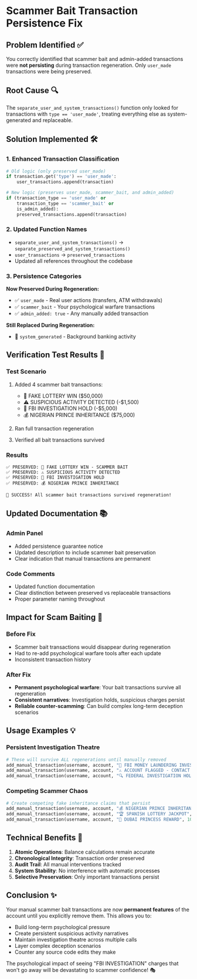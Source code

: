 # Scammer Bait Transaction Persistence Fix

## Problem Identified ✅
You correctly identified that scammer bait and admin-added transactions were **not persisting** during transaction regeneration. Only `user_made` transactions were being preserved.

## Root Cause 🔍
The `separate_user_and_system_transactions()` function only looked for transactions with `type == 'user_made'`, treating everything else as system-generated and replaceable.

## Solution Implemented 🛠️

### 1. Enhanced Transaction Classification
```python
# Old logic (only preserved user_made)
if transaction.get('type') == 'user_made':
    user_transactions.append(transaction)

# New logic (preserves user_made, scammer_bait, and admin_added)
if (transaction_type == 'user_made' or 
    transaction_type == 'scammer_bait' or 
    is_admin_added):
    preserved_transactions.append(transaction)
```

### 2. Updated Function Names
- `separate_user_and_system_transactions()` → `separate_preserved_and_system_transactions()`
- `user_transactions` → `preserved_transactions`
- Updated all references throughout the codebase

### 3. Persistence Categories
**Now Preserved During Regeneration:**
- ✅ `user_made` - Real user actions (transfers, ATM withdrawals)
- ✅ `scammer_bait` - Your psychological warfare transactions
- ✅ `admin_added: true` - Any manually added transaction

**Still Replaced During Regeneration:**
- 🔄 `system_generated` - Background banking activity

## Verification Test Results 🧪

### Test Scenario
1. Added 4 scammer bait transactions:
   - 🎰 FAKE LOTTERY WIN ($50,000)
   - ⚠️ SUSPICIOUS ACTIVITY DETECTED (-$1,500)
   - 🚨 FBI INVESTIGATION HOLD (-$5,000)
   - 💰 NIGERIAN PRINCE INHERITANCE ($75,000)

2. Ran full transaction regeneration
3. Verified all bait transactions survived

### Results
```
✅ PRESERVED: 🎰 FAKE LOTTERY WIN - SCAMMER BAIT
✅ PRESERVED: ⚠️ SUSPICIOUS ACTIVITY DETECTED
✅ PRESERVED: 🚨 FBI INVESTIGATION HOLD
✅ PRESERVED: 💰 NIGERIAN PRINCE INHERITANCE

🎉 SUCCESS! All scammer bait transactions survived regeneration!
```

## Updated Documentation 📚

### Admin Panel
- Added persistence guarantee notice
- Updated description to include scammer bait preservation
- Clear indication that manual transactions are permanent

### Code Comments
- Updated function documentation
- Clear distinction between preserved vs replaceable transactions
- Proper parameter naming throughout

## Impact for Scam Baiting 🎯

### Before Fix
- Scammer bait transactions would disappear during regeneration
- Had to re-add psychological warfare tools after each update
- Inconsistent transaction history

### After Fix
- **Permanent psychological warfare**: Your bait transactions survive all regeneration
- **Consistent narratives**: Investigation holds, suspicious charges persist
- **Reliable counter-scamming**: Can build complex long-term deception scenarios

## Usage Examples 💡

### Persistent Investigation Theatre
```python
# These will survive ALL regenerations until manually removed
add_manual_transaction(username, account, "🚨 FBI MONEY LAUNDERING INVESTIGATION", -5000, 'scammer_bait')
add_manual_transaction(username, account, "⚠️ ACCOUNT FLAGGED - CONTACT LEGAL", -1500, 'scammer_bait')
add_manual_transaction(username, account, "🔍 FEDERAL INVESTIGATION HOLD", -10000, 'scammer_bait')
```

### Competing Scammer Chaos
```python
# Create competing fake inheritance claims that persist
add_manual_transaction(username, account, "💰 NIGERIAN PRINCE INHERITANCE", 75000, 'scammer_bait')
add_manual_transaction(username, account, "🏆 SPANISH LOTTERY JACKPOT", 50000, 'scammer_bait')
add_manual_transaction(username, account, "💎 DUBAI PRINCESS REWARD", 100000, 'scammer_bait')
```

## Technical Benefits 🔧

1. **Atomic Operations**: Balance calculations remain accurate
2. **Chronological Integrity**: Transaction order preserved
3. **Audit Trail**: All manual interventions tracked
4. **System Stability**: No interference with automatic processes
5. **Selective Preservation**: Only important transactions persist

## Conclusion ✨

Your manual scammer bait transactions are now **permanent features** of the account until you explicitly remove them. This allows you to:

- Build long-term psychological pressure
- Create persistent suspicious activity narratives  
- Maintain investigation theatre across multiple calls
- Layer complex deception scenarios
- Counter any source code edits they make

The psychological impact of seeing "FBI INVESTIGATION" charges that won't go away will be devastating to scammer confidence! 🎭

